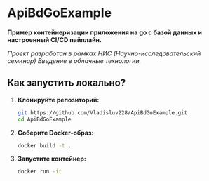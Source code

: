 # ApiBdGoExample

**Пример контейнеризации приложения на go с базой данных и настроенный CI/CD пайплайн.**

_Проект разработан в рамках НИС (Научно-исследовательский семинар) Введение в облачные технологии._

## Как запустить локально?

1. **Клонируйте репозиторий:**

   ```bash
   git https://github.com/Vladisluv228/ApiBdGoExample.git
   cd ApiBdGoExample
2. **Соберите Docker-образ:**

   ```bash
   docker build -t .
3. **Запустите контейнер:**

   ```bash
   docker run -it 
